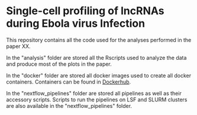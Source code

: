 # Single-cell profiling of lncRNAs during Ebola virus Infection

This repository contains all the code used for the analyses performed in the paper XX. 

In the "analysis" folder are stored all the Rscripts used to analyze the data and produce most of the plots in the paper. 

In the "docker" folder are stored all docker images used to create all docker containers. Containers can be found in [Dockerhub](https://hub.docker.com/u/luisas`).

In the "nextflow_pipelines" folder are stored all pipelines as well as their accessory scripts. 
Scripts to run the pipelines on LSF and SLURM clusters are also available in the "nextflow_pipelines" folder. 


